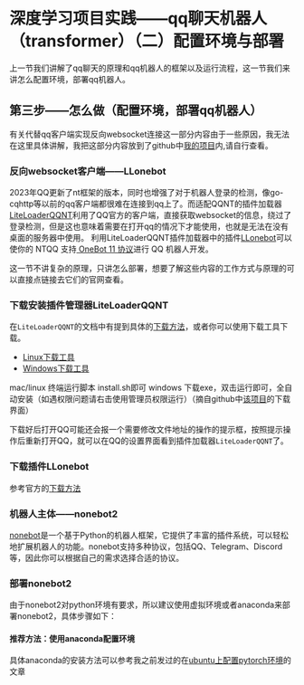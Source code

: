 # 深度学习项目实践——qq聊天机器人（transformer）（二）配置环境与部署

上一节我们讲解了qq聊天的原理和qq机器人的框架以及运行流程，这一节我们来讲怎么配置环境，部署qq机器人。

## 第三步——怎么做（配置环境，部署qq机器人）

有关代替qq客户端实现反向websocket连接这一部分内容由于一些原因，我无法在这里具体讲解，我把这部分内容放到了github中[我的项目](https://github.com/Linductor-alkaid/qqbot_learn)内,请自行查看。


### 反向websocket客户端——LLonebot

2023年QQ更新了nt框架的版本，同时也增强了对于机器人登录的检测，像go-cqhttp等以前的qq客户端都很难在连接到qq上了。而适配QQNT的插件加载器[LiteLoaderQQNT](https://liteloaderqqnt.github.io/)利用了QQ官方的客户端，直接获取websocket的信息，绕过了登录检测，但是这也意味着需要在打开qq的情况下才能使用，也就是无法在没有桌面的服务器中使用。
利用LiteLoaderQQNT插件加载器中的插件[LLonebot](https://github.com/LLOneBot/LLOneBot)可以使你的 NTQQ 支持[ OneBot 11 协议](https://onebot.dev/)进行 QQ 机器人开发。

这一节不讲复杂的原理，只讲怎么部署，想要了解这些内容的工作方式与原理的可以直接点链接去它们的官网查看。

### 下载安装插件管理器LiteLoaderQQNT

在`LiteLoaderQQNT`的文档中有提到具体的[下载方法](https://liteloaderqqnt.github.io/guide/install.html)，或者你可以使用下载工具下载。
- [Linux下载工具](https://github.com/Mzdyl/LiteLoaderQQNT_Install/releases/download/1.16/install.sh)
- [Windows下载工具](https://github.com/Mzdyl/LiteLoaderQQNT_Install/releases/download/1.16/install_windows.exe)

mac/linux 终端运行脚本 install.sh即可
windows 下载exe，双击运行即可，全自动安装（如遇权限问题请右击使用管理员权限运行）（摘自github中[该项目](https://github.com/Mzdyl/LiteLoaderQQNT_Install/releases)的下载界面）

下载好后打开QQ可能还会报一个需要修改文件地址的操作的提示框，按照提示操作后重新打开QQ，就可以在QQ的设置界面看到插件加载器`LiteLoaderQQNT`了。

### 下载插件LLonebot
参考官方的[下载方法](https://llonebot.github.io/zh-CN/guide/getting-started)

### 机器人主体——nonebot2

[nonebot](https://nonebot.dev/)是一个基于Python的机器人框架，它提供了丰富的插件系统，可以轻松地扩展机器人的功能。nonebot支持多种协议，包括QQ、Telegram、Discord等，因此你可以根据自己的需求选择合适的协议。

### 部署nonebot2

由于nonebot2对python环境有要求，所以建议使用虚拟环境或者anaconda来部署nonebot2，具体步骤如下：

#### 推荐方法：使用anaconda配置环境

具体anaconda的安装方法可以参考我之前发过的在[ubuntu上配置pytorch环境](http://t.csdnimg.cn/B30Yi)的文章

